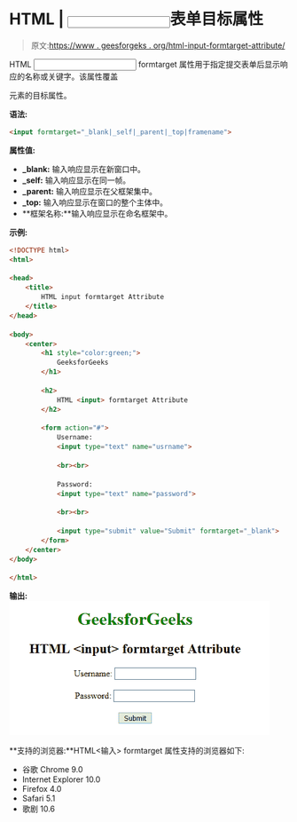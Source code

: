 # HTML | <input>表单目标属性

> 原文:[https://www . geesforgeks . org/html-input-formtarget-attribute/](https://www.geeksforgeeks.org/html-input-formtarget-attribute/)

HTML <input> formtarget 属性用于指定提交表单后显示响应的名称或关键字。该属性覆盖

<form>元素的目标属性。</form>

**语法:**

```html
<input formtarget="_blank|_self|_parent|_top|framename">
```

**属性值:**

*   **_blank:** 输入响应显示在新窗口中。
*   **_self:** 输入响应显示在同一帧。
*   **_parent:** 输入响应显示在父框架集中。
*   **_top:** 输入响应显示在窗口的整个主体中。
*   **框架名称:**输入响应显示在命名框架中。

**示例:**

```html
<!DOCTYPE html> 
<html>

<head>
    <title>
        HTML input formtarget Attribute
    </title>
</head>

<body> 
    <center> 
        <h1 style="color:green;"> 
            GeeksforGeeks 
        </h1> 

        <h2> 
            HTML <input> formtarget Attribute
        </h2> 

        <form action="#"> 
            Username: 
            <input type="text" name="usrname"> 

            <br><br>

            Password: 
            <input type="text" name="password"> 

            <br><br> 

            <input type="submit" value="Submit" formtarget="_blank"> 
        </form> 
    </center> 
</body> 

</html> 
```

**输出:**
![](img/5f8ec10b49507001f378e60d3267565e.png)

**支持的浏览器:**HTML<输入> formtarget 属性支持的浏览器如下:

*   谷歌 Chrome 9.0
*   Internet Explorer 10.0
*   Firefox 4.0
*   Safari 5.1
*   歌剧 10.6
